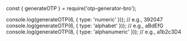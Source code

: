 const { generateOTP } = require('otp-generator-bro');

console.log(generateOTP(6, { type: 'numeric' }));       // e.g., 392047
console.log(generateOTP(6, { type: 'alphabet' }));      // e.g., aBdEfG
console.log(generateOTP(8, { type: 'alphanumeric' }));  // e.g., a1b2c3D4
